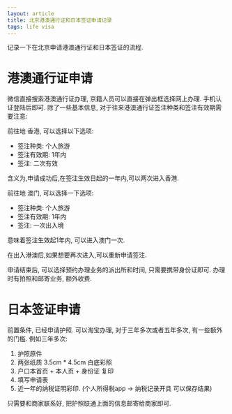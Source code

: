 ```yaml
---
layout: article
title: 北京港澳通行证和日本签证申请记录
tags: life visa
---
```


记录一下在北京申请港澳通行证和日本签证的流程.

<!--more-->


# 港澳通行证申请

微信直接搜索港澳通行证办理, 京籍人员可以直接在弹出框选择网上办理. 手机认证登陆后即可.
除了一些基本信息, 对于往来港澳通行证签注种类和签注有效期需要注意:

前往地 香港, 可以选择以下选项:

- 签注种类: 个人旅游
- 签注有效期: 1年内
- 签注: 二次有效

含义为,申请成功后,在签注生效日起的一年内,可以两次进入香港.

前往地 澳门, 可以选择一下选项:

- 签注种类: 个人旅游
- 签注有效期: 1年内
- 签注: 一次出入境

意味着签注生效起1年内, 可以进入澳门一次.

在出入港澳后,如果想要再次进入,可以重新申请签注.

申请结束后, 可以选择预约办理业务的派出所和时间, 只需要携带身份证即可. 办理时有拍照和邮寄业务, 额外收费.

# 日本签证申请

前置条件, 已经申请护照. 可以淘宝办理, 对于三年多次或者五年多次, 有一些额外的门槛. 例如三年多次:

1. 护照原件
2. 两张纸质 3.5cm * 4.5cm 白底彩照
3. 户口本首页 + 本人页 + 身份证 复印
4. 填写申请表
5. 近一年的纳税证明彩印. (个人所得税app -> 纳税记录开具 可以保存结果)

只需要和商家联系好, 把护照联通上面的信息邮寄给商家即可.
